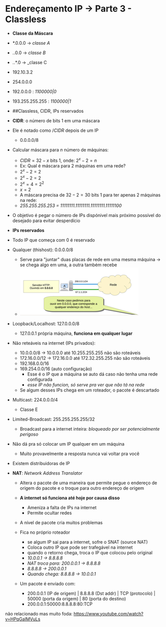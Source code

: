 # Endereçamento IP -> Parte 3 - Classless
- **Classe da Máscara**
- *.0.0.0 -> _classe A_
- *.*.0.0 -> _classe B_
- *.*.*.0 -> _classe C
  
- 192.10.3.2
- 254.0.0.0
- 192.0.0.0         : _1100000|0_
- 193.255.255.255   : _1100000|1_


- ##Classless, CIDR, IPs reservados
- **CIDR**: o número de bits 1 em uma máscara
- Ele é notado como /_CIDR_ depois de um IP
  - 0.0.0.0/8
- Calcular máscara para $n$ número de máquinas:
  - $CIDR = 32-x$ bits 1, onde: $2^x-2 = n$
  - Ex: Qual é máscara para 2 máquinas em uma rede?
  - $2^x-2 = 2$
  - $2^x-2 = 2$
  - $2^x = 4 = 2^2$
  - $x = 2$
  - A máscara precisa de $32 - 2 = 30$ bits 1 para ter apenas 2 máquinas na rede:
  - _255.255.255.253 = 11111111.11111111.11111111.11111100_
- O objetivo é pegar o número de IPs dispónivel mais próximo possível do desejado para evitar desperdício
- **IPs reservados**
- Todo IP que começa com 0 é reservado
- Qualquer (thishost): 0.0.0.0/8
  - Serve para "juntar" duas placas de rede em uma mesma máquina -> se chega algo em uma, a outra também recebe
  - ![alt text](thishost.png)
- Loopback/Localhost: 127.0.0.0/8
  - 127.0.0.1 própria máquina, **funciona em qualquer lugar**
- Não reteáveis na internet (IPs privados):
  - 10.0.0.0/8 -> 10.0.0.0 até 10.255.255.255 não são roteáveis
  - 172.16.0.0/12 -> 172.16.0.0 até 172.32.255.255 não são roteáveis
  - 192.168.0.0/16
  - 169.254.0.0/16 (auto configuração)
    - Esse é o IP que a máquina se auto dá caso não tenha uma rede configurada
    - *esse IP não funcion, só serve pra ver que não tá na rede*
  - Se algum desses IPs chega em um roteador, o pacote é descartado 
- Multicast: 224.0.0.0/4
  - Classe E
- Limited-Broadcast: 255.255.255.255/32
  - Broadcast para a internet inteira: _bloqueado por ser potencialmente perigoso_
- Não dá pra só colocar um IP qualquer em um máquina
  - Muito provavelmente a resposta nunca vai voltar pra você
- Existem distribuidoras de IP
- **NAT**: _Network Address Translator_
  - Altera o pacote de uma maneira que permite pegue o endereço de origem do pacote e o  troque para outro endereço de origem
  - **A internet só funciona até hoje por causa disso**
    - Ameniza a falta de IPs na internet
    - Permite ocultar redes
  - A nível de pacote cria muitos problemas
  - Fica no próprio roteador
    - se algum IP sai para a internet, sofre o SNAT (source NAT)
    - Coloca outro IP que pode ser trafegável na internet
    - quando o retorno chega, troca o IP que colocou pelo original
    - _10.0.0.1 -> 8.8.8.8_
    - _NAT troca para: 200.0.0.1 -> 8.8.8.8_
    - _8.8.8.8 -> 200.0.0.1_
    - _Quando chega: 8.8.8.8 -> 10.0.0.1_
  - Um pacote é enviado com: 
    
    - 200.0.0.1 (IP de origem) | 8.8.8.8 (Dst addr) | TCP (protocolo) | 50000 (porta da origem) | 80 (porta do destino) 
    - 200.0.0.1:50000:8.8.8.8:80:TCP

não relacionado mas muito foda: https://www.youtube.com/watch?v=HPqGaIMVuLs

